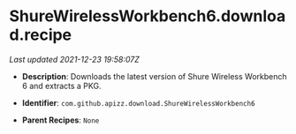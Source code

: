 # ShureWirelessWorkbench6.download.recipe

_Last updated 2021-12-23 19:58:07Z_

- **Description**: Downloads the latest version of Shure Wireless Workbench 6 and extracts a PKG.

- **Identifier**: `com.github.apizz.download.ShureWirelessWorkbench6`

- **Parent Recipes**: `None`